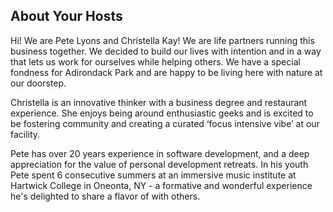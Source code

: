 ## About Your Hosts

Hi! We are Pete Lyons and Christella Kay! We are life partners running this business together. We decided to build our lives with intention and in a way that lets us work for ourselves while helping others. We have a special fondness for Adirondack Park and are happy to be living here with nature at our doorstep.

Christella is an innovative thinker with a business degree and restaurant experience. She enjoys being around enthusiastic geeks and is excited to be fostering community and creating a curated ‘focus intensive vibe’ at our facility.

Pete has over 20 years experience in software development, and a deep appreciation for the value of personal development retreats. In his youth Pete spent 6 consecutive summers at an immersive music institute at Hartwick College in Oneonta, NY - a formative and wonderful experience he's delighted to share a flavor of with others.
